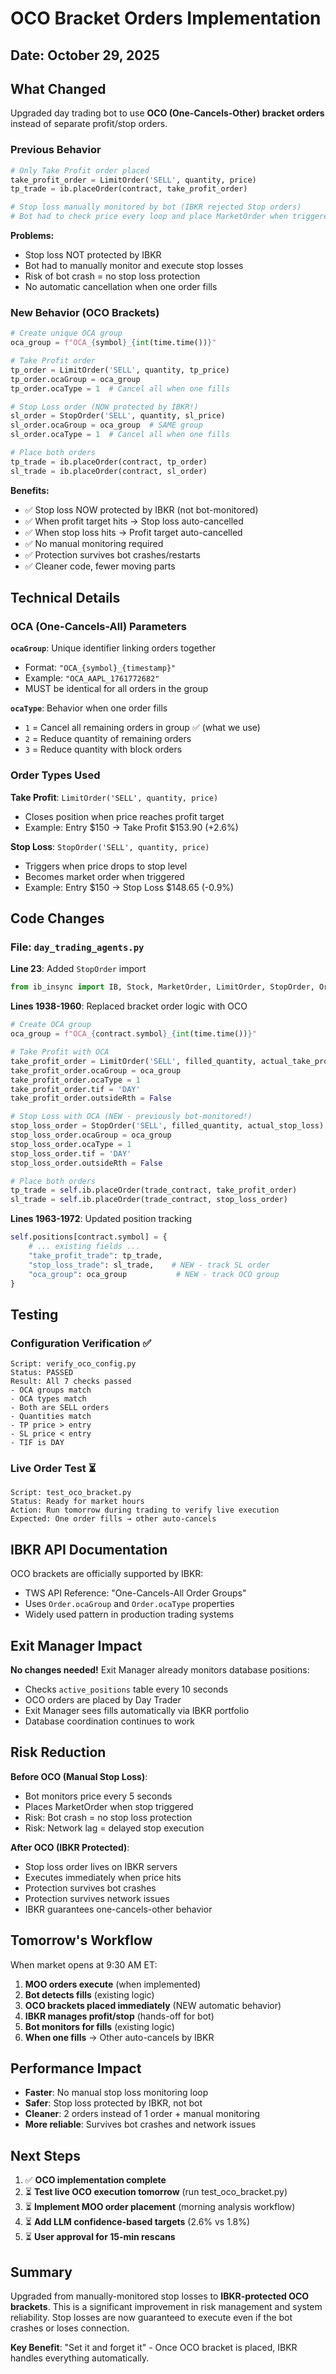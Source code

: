 # OCO Bracket Orders Implementation

## Date: October 29, 2025

## What Changed

Upgraded day trading bot to use **OCO (One-Cancels-Other) bracket orders** instead of separate profit/stop orders.

### Previous Behavior
```python
# Only Take Profit order placed
take_profit_order = LimitOrder('SELL', quantity, price)
tp_trade = ib.placeOrder(contract, take_profit_order)

# Stop loss manually monitored by bot (IBKR rejected Stop orders)
# Bot had to check price every loop and place MarketOrder when triggered
```

**Problems:**
- Stop loss NOT protected by IBKR
- Bot had to manually monitor and execute stop losses
- Risk of bot crash = no stop loss protection
- No automatic cancellation when one order fills

### New Behavior (OCO Brackets)
```python
# Create unique OCA group
oca_group = f"OCA_{symbol}_{int(time.time())}"

# Take Profit order
tp_order = LimitOrder('SELL', quantity, tp_price)
tp_order.ocaGroup = oca_group
tp_order.ocaType = 1  # Cancel all when one fills

# Stop Loss order (NOW protected by IBKR!)
sl_order = StopOrder('SELL', quantity, sl_price)
sl_order.ocaGroup = oca_group  # SAME group
sl_order.ocaType = 1  # Cancel all when one fills

# Place both orders
tp_trade = ib.placeOrder(contract, tp_order)
sl_trade = ib.placeOrder(contract, sl_order)
```

**Benefits:**
- ✅ Stop loss NOW protected by IBKR (not bot-monitored)
- ✅ When profit target hits → Stop loss auto-cancelled
- ✅ When stop loss hits → Profit target auto-cancelled
- ✅ No manual monitoring required
- ✅ Protection survives bot crashes/restarts
- ✅ Cleaner code, fewer moving parts

## Technical Details

### OCA (One-Cancels-All) Parameters

**`ocaGroup`**: Unique identifier linking orders together
- Format: `"OCA_{symbol}_{timestamp}"`
- Example: `"OCA_AAPL_1761772682"`
- MUST be identical for all orders in the group

**`ocaType`**: Behavior when one order fills
- `1` = Cancel all remaining orders in group ✅ (what we use)
- `2` = Reduce quantity of remaining orders
- `3` = Reduce quantity with block orders

### Order Types Used

**Take Profit**: `LimitOrder('SELL', quantity, price)`
- Closes position when price reaches profit target
- Example: Entry $150 → Take Profit $153.90 (+2.6%)

**Stop Loss**: `StopOrder('SELL', quantity, price)`
- Triggers when price drops to stop level
- Becomes market order when triggered
- Example: Entry $150 → Stop Loss $148.65 (-0.9%)

## Code Changes

### File: `day_trading_agents.py`

**Line 23**: Added `StopOrder` import
```python
from ib_insync import IB, Stock, MarketOrder, LimitOrder, StopOrder, Order, util
```

**Lines 1938-1960**: Replaced bracket order logic with OCO
```python
# Create OCA group
oca_group = f"OCA_{contract.symbol}_{int(time.time())}"

# Take Profit with OCA
take_profit_order = LimitOrder('SELL', filled_quantity, actual_take_profit)
take_profit_order.ocaGroup = oca_group
take_profit_order.ocaType = 1
take_profit_order.tif = 'DAY'
take_profit_order.outsideRth = False

# Stop Loss with OCA (NEW - previously bot-monitored!)
stop_loss_order = StopOrder('SELL', filled_quantity, actual_stop_loss)
stop_loss_order.ocaGroup = oca_group
stop_loss_order.ocaType = 1
stop_loss_order.tif = 'DAY'
stop_loss_order.outsideRth = False

# Place both orders
tp_trade = self.ib.placeOrder(trade_contract, take_profit_order)
sl_trade = self.ib.placeOrder(trade_contract, stop_loss_order)
```

**Lines 1963-1972**: Updated position tracking
```python
self.positions[contract.symbol] = {
    # ... existing fields ...
    "take_profit_trade": tp_trade,
    "stop_loss_trade": sl_trade,    # NEW - track SL order
    "oca_group": oca_group           # NEW - track OCO group
}
```

## Testing

### Configuration Verification ✅
```
Script: verify_oco_config.py
Status: PASSED
Result: All 7 checks passed
- OCA groups match
- OCA types match
- Both are SELL orders
- Quantities match
- TP price > entry
- SL price < entry
- TIF is DAY
```

### Live Order Test ⏳
```
Script: test_oco_bracket.py
Status: Ready for market hours
Action: Run tomorrow during trading to verify live execution
Expected: One order fills → other auto-cancels
```

## IBKR API Documentation

OCO brackets are officially supported by IBKR:
- TWS API Reference: "One-Cancels-All Order Groups"
- Uses `Order.ocaGroup` and `Order.ocaType` properties
- Widely used pattern in production trading systems

## Exit Manager Impact

**No changes needed!** Exit Manager already monitors database positions:
- Checks `active_positions` table every 10 seconds
- OCO orders are placed by Day Trader
- Exit Manager sees fills automatically via IBKR portfolio
- Database coordination continues to work

## Risk Reduction

**Before OCO (Manual Stop Loss)**:
- Bot monitors price every 5 seconds
- Places MarketOrder when stop triggered
- Risk: Bot crash = no stop loss protection
- Risk: Network lag = delayed stop execution

**After OCO (IBKR Protected)**:
- Stop loss order lives on IBKR servers
- Executes immediately when price hits
- Protection survives bot crashes
- Protection survives network issues
- IBKR guarantees one-cancels-other behavior

## Tomorrow's Workflow

When market opens at 9:30 AM ET:

1. **MOO orders execute** (when implemented)
2. **Bot detects fills** (existing logic)
3. **OCO brackets placed immediately** (NEW automatic behavior)
4. **IBKR manages profit/stop** (hands-off for bot)
5. **Bot monitors for fills** (existing logic)
6. **When one fills** → Other auto-cancels by IBKR

## Performance Impact

- **Faster**: No manual stop loss monitoring loop
- **Safer**: Stop loss protected by IBKR, not bot
- **Cleaner**: 2 orders instead of 1 order + manual monitoring
- **More reliable**: Survives bot crashes and network issues

## Next Steps

1. ✅ **OCO implementation complete**
2. ⏳ **Test live OCO execution tomorrow** (run test_oco_bracket.py)
3. ⏳ **Implement MOO order placement** (morning analysis workflow)
4. ⏳ **Add LLM confidence-based targets** (2.6% vs 1.8%)
5. ⏳ **User approval for 15-min rescans**

## Summary

Upgraded from manually-monitored stop losses to **IBKR-protected OCO brackets**. This is a significant improvement in risk management and system reliability. Stop losses are now guaranteed to execute even if the bot crashes or loses connection.

**Key Benefit**: "Set it and forget it" - Once OCO bracket is placed, IBKR handles everything automatically.
